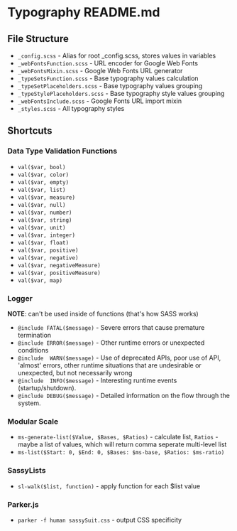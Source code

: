 # Typography README.md 

## File Structure 

* `_config.scss` - Alias for root _config.scss, stores values in variables
* `_webFontsFunction.scss` - URL encoder for Google Web Fonts 
* `_webFontsMixin.scss` - Google Web Fonts URL generator
* `_typeSetsFunction.scss` -  Base typography values calculation
* `_typeSetPlaceholders.scss` -  Base typography values grouping
* `_typeStylePlaceholders.scss` - Base typography style values grouping
* `_webFontsInclude.scss` - Google Fonts URL import mixin
* `_styles.scss` - All typography styles



## Shortcuts

### Data Type Validation Functions

* `val($var, bool)`
* `val($var, color)`
* `val($var, empty)`
* `val($var, list)`
* `val($var, measure)`
* `val($var, null)`
* `val($var, number)`
* `val($var, string)`
* `val($var, unit)`
* `val($var, integer)`
* `val($var, float)`
* `val($var, positive)`
* `val($var, negative)`
* `val($var, negativeMeasure)`
* `val($var, positiveMeasure)`
* `val($var, map)`

### Logger

__NOTE__: can't be used inside of functions (that's how SASS works)

* `@include FATAL($message)` - Severe errors that cause premature termination
* `@include ERROR($message)` - Other runtime errors or unexpected conditions
* `@include  WARN($message)` - Use of deprecated APIs, poor use of API, 'almost' errors, other runtime situations that are undesirable or unexpected, but not necessarily wrong
* `@include  INFO($message)` - Interesting runtime events (startup/shutdown).
* `@include DEBUG($message)` - Detailed information on the flow through the system.



### Modular Scale 

* `ms-generate-list($Value, $Bases, $Ratios)` - calculate list, `Ratios` - maybe a list of values, which will return comma seperate multi-level list
* `ms-list($Start: 0, $End: 0, $Bases: $ms-base, $Ratios: $ms-ratio)`


### SassyLists

* `sl-walk($list, function)` - apply function for each $list value 

### Parker.js

* `parker -f human sassySuit.css` - output CSS specificity

